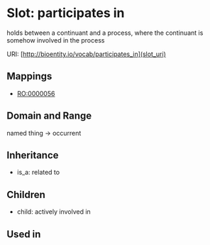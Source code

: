 # Slot: participates in


holds between a continuant and a process, where the continuant is somehow involved in the process

URI: [http://bioentity.io/vocab/participates_in](slot_uri)
## Mappings

 * [RO:0000056](http://purl.obolibrary.org/obo/RO_0000056)
## Domain and Range

named thing -> occurrent
## Inheritance

 *  is_a: related to
## Children

 *  child: actively involved in
## Used in

